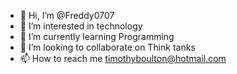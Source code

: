 - 👋 Hi, I’m @Freddy0707
- 👀 I’m interested in technology
- 🌱 I’m currently learning Programming
- 💞️ I’m looking to collaborate on Think tanks
- 📫 How to reach me timothyboulton@hotmail.com

<!---
Freddy0707/Freddy0707 is a ✨ special ✨ repository because its `README.md` (this file) appears on your GitHub profile.
You can click the Preview link to take a look at your changes.
--->
